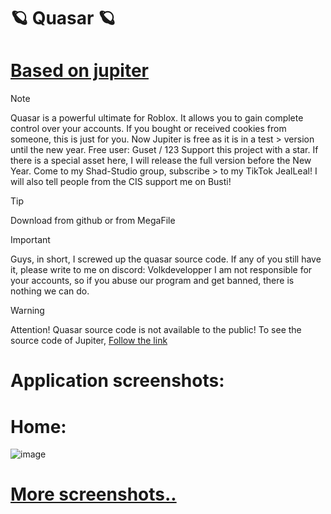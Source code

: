# 🪐 Quasar 🪐

# [Based on jupiter](https://github.com/VZXdev/Jupiter)
> [!NOTE]  
>  Quasar is a powerful ultimate for Roblox. It allows you to gain complete control over your accounts. If you bought or received cookies from someone, this is just for you. Now Jupiter is free as it is in a test  > version until the new year. Free user: Guset / 123 Support this project with a star. If there is a special asset here, I will release the full version before the New Year. Come to my Shad-Studio group, subscribe > to my TikTok JealLeal! I will also tell people from the CIS support me on Busti!

> [!TIP]
> Download from github or from MegaFile

> [!IMPORTANT]
> Guys, in short, I screwed up the quasar source code. If any of you still have it, please write to me on discord: Volkdevelopper
> I am not responsible for your accounts, so if you abuse our program and get banned, there is nothing we can do.

> [!WARNING]
> Attention! Quasar source code is not available to the public! To see the source code of Jupiter, [Follow the link](https://raw.githubusercontent.com/VZXdev/Jupiter/refs/heads/main/Main.py)



# Application screenshots:
# Home: 
![image](https://github.com/user-attachments/assets/a189195c-5caa-4c81-8843-1e0834a49e69)
# [More screenshots..](https://github.com/VZXdev/Jupiter)
